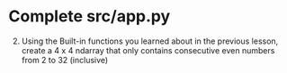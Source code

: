 
# Complete src/app.py

2. Using the Built-in functions you learned about in the previous lesson, create a 4 x 4 ndarray that only contains consecutive even numbers from 2 to 32 (inclusive)